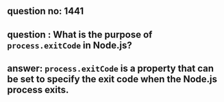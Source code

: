 
      
## question no: 1441

## question : What is the purpose of `process.exitCode` in Node.js?

## answer: `process.exitCode` is a property that can be set to specify the exit code when the Node.js process exits.
      